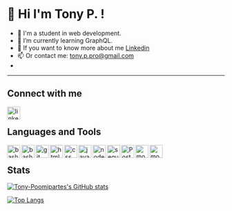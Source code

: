 # 👋 Hi I'm Tony P. !


- 🌱  I'm a student in web development. 
- 🔭 I’m currently learning GraphQL.
- 💬 If you want to know more about me [Linkedin](https://www.linkedin.com/in/tony-poomipartes/) 
- 📫 Or contact me: tony.p.pro@gmail.com
- 
<!--
**Tony-Poomipartes/Tony-Poomipartes** is a ✨ _special_ ✨ repository because its `README.md` (this file) appears on your GitHub profile.

Here are some ideas to get you started:

- 🔭 I’m currently working on Graphsql technology
- 🌱 I’m currently learning Javascript 
- 👯 I’m looking to collaborate on ...
- 🤔 I’m looking for help with ...
- 💬 Ask me about ...
- 📫 How to reach me: ...
- 😄 Pronouns: ...
- ⚡ Fun fact: ...
-->
---
 ## Connect with me
[<img align= "left" alt="linkedin" width="30px"  src="https://cdn.jsdelivr.net/gh/devicons/devicon/icons/linkedin/linkedin-original.svg" />](https://www.linkedin.com/in/tony-poomipartes/)
<br/>
 ## Languages and Tools
 
<img align= "left" alt="bash linux" width="30px" src="https://cdn.jsdelivr.net/gh/devicons/devicon/icons/vscode/vscode-original.svg" />
<img align= "left" alt="bash linux" width="30px" src="https://cdn.jsdelivr.net/gh/devicons/devicon/icons/bash/bash-original.svg" />
<img align= "left" alt="git" width="30px" src="https://cdn.jsdelivr.net/gh/devicons/devicon/icons/git/git-plain.svg" />
<img align= "left" alt="html" width="30px" src="https://cdn.jsdelivr.net/gh/devicons/devicon/icons/html5/html5-original-wordmark.svg" />
<img align= "left" alt="css" width="30px" src="https://cdn.jsdelivr.net/gh/devicons/devicon/icons/css3/css3-original-wordmark.svg" />      
<img align= "left" alt="javascript" width="30px" src="https://cdn.jsdelivr.net/gh/devicons/devicon/icons/javascript/javascript-original.svg" />
<img align= "left" alt="node-js" width="30px" src="https://cdn.jsdelivr.net/gh/devicons/devicon/icons/nodejs/nodejs-original.svg" />
<img align= "left" alt="sequilize" width="30px"  src="https://cdn.jsdelivr.net/gh/devicons/devicon/icons/sequelize/sequelize-original.svg" />
<img align= "left" alt="PostgreSQL" width="30px"   src="https://cdn.jsdelivr.net/gh/devicons/devicon/icons/postgresql/postgresql-original.svg" />
<img align= "left" alt="mongo db" width="30px"  src="https://cdn.jsdelivr.net/gh/devicons/devicon/icons/mongodb/mongodb-original-wordmark.svg" />
<img align= "left" alt="mongo db" width="30px"  src="https://cdn.jsdelivr.net/gh/devicons/devicon/icons/graphql/graphql-plain.svg" />

<br/>

## Stats

[![Tony-Poomipartes's GitHub stats](https://github-readme-stats.vercel.app/api?username=Tony-Poomipartes)](https://github.com/Tony-Poomipartes/github-readme-stats)

[![Top Langs](https://github-readme-stats.vercel.app/api/top-langs/?username=Tony-Poomipartes&layout=compact)](https://github.com/Tony-Poomipartes/github-readme-stats)





